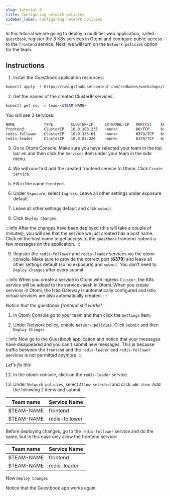 ```yaml
---
slug: tutorial-9
title: Configuring network policies
sidebar_label: Configuring network policies
---
```


In this tutorial we are going to deploy a multi tier web application, called `guestbook`, register the 3 K8s services in Otomi and configure public access to the `frontend` service. Next, we will turn on the `Network policies` option for the team.

## Instructions

1. Install the Guestbook application resources:

```bash
kubectl apply -f https://raw.githubusercontent.com/redkubes/workshops/main/04-netpols/guestbook.yaml -n team-$TEAM-NAME
```

2. Get the names of the created ClusterIP services:

```bash
kubectl get svc -n team-<$TEAM-NAME>
```

You will see 3 services:

```bash
NAME             TYPE        CLUSTER-IP     EXTERNAL-IP   PORT(S)    AGE
frontend         ClusterIP   10.0.183.235   <none>        80/TCP     6m44s
redis-follower   ClusterIP   10.0.135.61    <none>        6379/TCP   6m44s
redis-leader     ClusterIP   10.0.82.226    <none>        6379/TCP   6m44s
```

3. Go to Otomi Console. Make sure you have selected your team in the top bar en and then click the `Services` item under your team in the side menu.

4. We will now first add the created frontend service to Otomi. Click `Create Service`.

5. Fill in the name `frontend`.

6. Under `Exposure`, select `Ingress`. Leave all other settings under exposure default.

7. Leave all other settings default and click `submit`.

8. Click `Deploy Changes`.

:::info
After the changes have been deployed (this will take a couple of minutes), you will see that the service we just created has a host name. Click on the host name to get access to the `guestbook` frontend. submit a few messages on the application.
:::

9. Register the `redis-follower` and `redis-leader` services via the otomi-console. Make sure to provide the correct port (**6379**) and leave all other settings default (so no exposure) and `submit`. You don't need to `Deploy Changes` after every submit.

:::info
When you create a service in Otomi with ingress `Cluster`, the K8s service will be added to the service-mesh in Otomi. When you create services in Otomi, the Istio Gateway is automatically configured and Istio virtual services are also automatically created.
:::

*Notice that the guestbook frontend still works!*

1.  In Otomi Console go to your team and then click the `Settings` item.

2.  Under Network policy, enable `Network policies`. Click `submit` and then `Deploy Changes`

:::info
Now go to the Guestbook application and notice that your messages have disappeared and you can't submit new messages. This is because traffic between the `frontend` and the `redis-leader` and `redis-follower` services is not permitted anymore.
:::

*Let's fix this*

12. In the otomi-console, click on the `redis-leader` service.

13. Under `Network policies`, select `Allow selected` and click `add item`. Add the following 2 items and submit:

| Team name   | Service Name |
| ----------- | ------------ |
| $TEAM-NAME   | frontend     |
| $TEAM-NAME   | redis-follower |

Before deploying changes, go to the `redis-follower` service and do the same, but in this case only allow the frontend service:

| Team name   | Service Name |
| ----------- | ------------ |
| $TEAM-NAME   | frontend    |
| $TEAM-NAME   | redis-leader |

Now `Deploy Changes`

Notice that the Guestbook app works again.